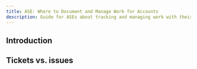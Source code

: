 ```yaml
---
title: ASE: Where to Document and Manage Work for Accounts
description: Guide for ASEs about tracking and managing work with their accounts in tickets, issues, and other places
---
```


## Introduction

## Tickets vs. issues